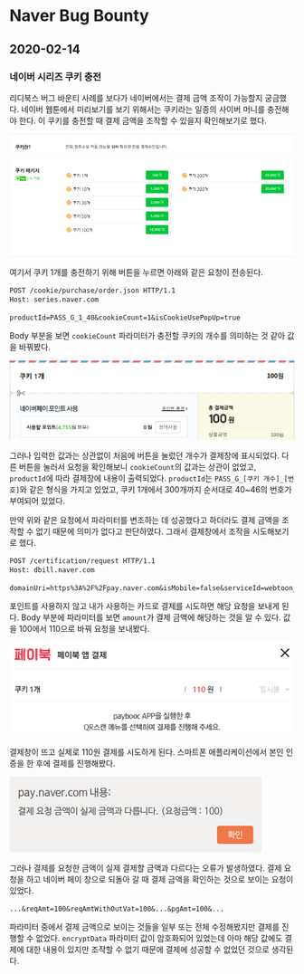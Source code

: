 # Naver Bug Bounty

## 2020-02-14

### 네이버 시리즈 쿠키 충전
리디북스 버그 바운티 사례를 보다가 네이버에서는 결제 금액 조작이 가능할지 궁금했다. 네이버 웹툰에서 미리보기를 보기 위해서는 쿠키라는 일종의 사이버 머니를 충전해야 한다. 이 쿠키를 충전할 때 결제 금액을 조작할 수 있을지 확인해보기로 했다.

![](2020-02-14&#32;17-47-11.png)

여기서 쿠키 1개를 충전하기 위해 버튼을 누르면 아래와 같은 요청이 전송된다.

```http
POST /cookie/purchase/order.json HTTP/1.1
Host: series.naver.com

productId=PASS_G_1_40&cookieCount=1&isCookieUsePopUp=true
```

Body 부분을 보면 `cookieCount` 파라미터가 충전할 쿠키의 개수를 의미하는 것 같아 값을 바꿔봤다.

![](2020-02-14&#32;19-33-38.png)

그러나 입력한 값과는 상관없이 처음에 버튼을 눌렀던 개수가 결제창에 표시되었다. 다른 버튼을 눌러서 요청을 확인해보니 `cookieCount`의 값과는 상관이 없었고, `productId`에 따라 결제창에 내용이 출력되었다. `productId`는 `PASS_G_[쿠키 개수]_[번호]`와 같은 형식을 가지고 있었고, 쿠키 1개에서 300개까지 순서대로 40~46의 번호가 부여되어 있었다.

만약 위와 같은 요청에서 파라미터를 변조하는 데 성공했다고 하더라도 결제 금액을 조작할 수 없기 때문에 의미가 없다고 판단하였다. 그래서 결제창에서 조작을 시도해보기로 했다.

```http
POST /certification/request HTTP/1.1
Host: dbill.naver.com

domainUri=https%3A%2F%2Fpay.naver.com&isMobile=false&serviceId=webtoon_webtoon01&cardCompanyId=CCBC&merchantName=%EB%84%A4%EC%9D%B4%EB%B2%84&amount=100&itemName=%EC%BF%A0%ED%82%A4+1%EA%B0%9C&installmentTerm=00&interestFreeYn=n&useCardCertification=true&usePopup=false&mobileOs=android&browser=safari
```

포인트를 사용하지 않고 내가 사용하는 카드로 결제를 시도하면 해당 요청을 보내게 된다. Body 부분에 파라미터를 보면 `amount`가 결제 금액에 해당하는 것을 알 수 있다. 값을 100에서 110으로 바꿔 요청을 보내봤다.

![](2020-02-14&#32;19-41-14.png)

결제창이 뜨고 실제로 110원 결제를 시도하게 된다. 스마트폰 애플리케이션에서 본인 인증을 한 후에 결제를 진행해봤다.

![](2020-02-14&#32;19-43-10.png)

그러나 결제를 요청한 금액이 실제 결제할 금액과 다르다는 오류가 발생하였다. 결제 요청을 하고 네이버 페이 창으로 되돌아 갈 때 결제 금액을 확인하는 것으로 보이는 요청이 있었다.

```
...&reqAmt=100&reqAmtWithOutVat=100&...&pgAmt=100&...
```

파라미터 중에서 결제 금액으로 보이는 것들을 일부 또는 전체 수정해봤지만 결제를 진행할 수 없었다. `encryptData` 파라미터 값이 암호화되어 있었는데 아마 해당 값에도 결제에 대한 내용이 있지만 조작할 수 없기 때문에 결제에 성공할 수 없었던 것으로 생각된다.